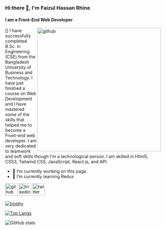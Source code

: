 ### Hi there 👋, I'm Faizul Hassan Rhine
#### I am a Front-End Web Developer
[<img src='https://camo.githubusercontent.com/c1dcb74cc1c1835b1d716f5051499a2814c683c806b15f04b0eba492863703e9/68747470733a2f2f63646e2e6472696262626c652e636f6d2f75736572732f3733303730332f73637265656e73686f74732f363538313234332f6176656e746f2e676966' alt='github' width='400' height='400' align='right'>]
I have successfully completed B.Sc. in Engineering (CSE) from the Bangladesh University of Business and Technology. I have just finished a course on Web Development and I have mastered some of the skills that helped me to become a Front-end web developer. I am very dedicated to teamwork and soft skills though I'm a technological person. I am skilled in Html5, CSS3, Tailwind CSS, JavaScript, React.js, and API.

- 🔭 I’m currently working on this page. 
- 🌱 I’m currently learning Redux 


[<img src='https://cdn.jsdelivr.net/npm/simple-icons@3.0.1/icons/github.svg' alt='github' height='40'>](https://github.com/FaizulHassan-Rhine)  [<img src='https://cdn.jsdelivr.net/npm/simple-icons@3.0.1/icons/linkedin.svg' alt='linkedin' height='40'>](https://www.linkedin.com/in/faizul-hassan/)  [<img src='https://cdn.jsdelivr.net/npm/simple-icons@3.0.1/icons/twitter.svg' alt='twitter' height='40'>](https://twitter.com/@FaizulH90208137)  

[![trophy](https://github-profile-trophy.vercel.app/?username=FaizulHassan-Rhine)](https://github.com/ryo-ma/github-profile-trophy)

[![Top Langs](https://github-readme-stats.vercel.app/api/top-langs/?username=FaizulHassan-Rhine)](https://github.com/anuraghazra/github-readme-stats)

![GitHub stats](https://github-readme-stats.vercel.app/api?username=FaizulHassan-Rhine&show_icons=true)  

